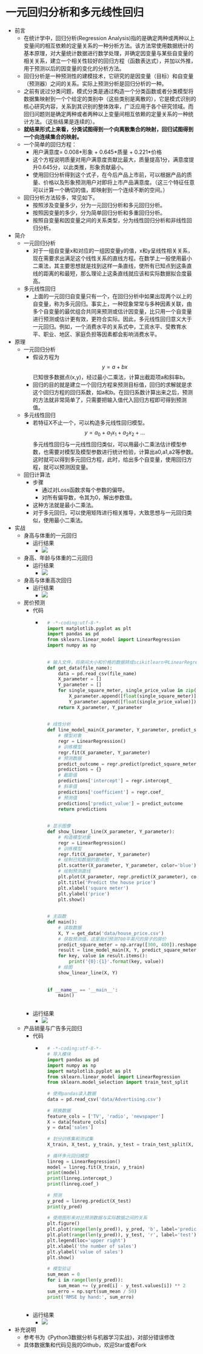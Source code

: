 # 一元回归分析和多元线性回归
- 前言
	- 在统计学中，回归分析(Regression Analysis)指的是确定两种或两种以上变量间的相互依赖的定量关系的一种分析方法。该方法常使用数据统计的基本原理，对大量统计数据进行数学处理，并确定因变量与某些自变量的相关关系，建立一个相关性较好的回归方程（函数表达式），并加以外推，用于预测以后的因变量的变化的分析方法。
	- 回归分析是一种预测性的建模技术，它研究的是因变量（目标）和自变量（预测器）之间的关系。实际上预测分析是回归分析的一种。
	- 之前有说过分类问题，模式分类是通过构造一个分类函数或者分类模型将数据集映射到一个个给定的类别中（这些类别是离散的），它是模式识别的核心研究内容，关系到其识别的整体效率，广泛应用于各个研究领域。而回归问题则是确定两种或者两种以上变量间相互依赖的定量关系的一种统计方法。（这些结果是连续的）。
	- **就结果形式上来看，分类试图得到一个向离散集合的映射，回归试图得到一个向连续集合的映射。**
	- 一个简单的回归方程：
		- 用户满意度= 0.008\*形象 + 0.645\*质量 + 0.221*价格
		- 这个方程说明质量对用户满意度贡献比最大，质量提高1分，满意度提升0.645分，以此类推，形象贡献最小。
		- 使用回归分析得到这个式子，在今后产品上市前，可以根据产品的质量、价格以及形象预测用户对即将上市产品满意度。（这三个特征任意可以计算一个确切的值，即映射到一个连续不断的空间。）
	- 回归分析方法较多，常见如下。
		- 按照涉及变量多少，分为一元回归分析和多元回归分析。
		- 按照因变量的多少，分为简单回归分析和多重回归分析。
		- 按照自变量和因变量之间的关系类型，分为线性回归分析和非线性回归分析。
- 简介
	- 一元回归分析
		- 对于一组自变量x和对应的一组因变量y的值，x和y呈线性相关关系，现在需要求出满足这个线性关系的直线方程。在数学上一般使用最小二乘法，其主要思想就是找到这样一条直线，使所有已知点到这条直线的距离的和最短，那么理论上这条直线就应该和实际数据拟合度最高。
	- 多元线性回归
		- 上面的一元回归自变量只有一个，在回归分析中如果出现两个以上的自变量，称为多元回归。事实上，一种现象常常与多种因素关联，由多个自变量的最优组合共同来预测或估计因变量，比只用一个自变量进行预测或估计更有效，更符合实际。因此，多元线性回归意义大于一元回归。例如，一个消费水平的关系式中，工资水平、受教育水平、职业、地区、家庭负担等因素都会影响消费水平。
- 原理
	- 一元回归分析
		- 假设方程为$$ y=a+bx $$已知很多数据点(x,y)，经过最小二乘法，计算出截距项a和斜率b。
		- 回归的目的就是建立一个回归方程来预测目标值，回归的求解就是求这个回归方程的回归系数，如a和b。在回归系数计算出来之后，预测的方法就非常简单了，只需要把输入值代入回归方程即可得到预测值。
	- 多元线性回归
		- 若特征X不止一个，可以构造多元线性回归模型。$$ y=a_0 + a_1x_1 + a_2x_2 + ... $$多元线性回归与一元线性回归类似，可以用最小二乘法估计模型参数，也需要对模型及模型参数进行统计检验，计算出a0,a1,a2等参数。这时就可以得到多元回归方程，此时，给出多个自变量，使用回归方程，就可以预测因变量。
	- 回归计算法
		- 步骤
			- 通过对Loss函数求每个参数的偏导。
			- 对所有偏导数，令其为0，解出参数值。
		- 这种方法就是最小二乘法。
		- 对于多元回归，可以使用矩阵进行相关推导，大致思想与一元回归类似，使用最小二乘法。
- 实战
	- 身高与体重的一元回归
		- 运行结果
			- ![](https://img-blog.csdnimg.cn/20190405142319947.png)
	- 身高、年龄与体重的二元回归
		- 运行结果
			- ![](https://img-blog.csdnimg.cn/20190405142403603.png)
	- 身高与体重高次回归
		- 运行结果
			- ![](https://img-blog.csdnimg.cn/20190405142436126.png)
	- 房价预测
		- 代码
			- ```python
				# -*-coding:utf-8-*-
				import matplotlib.pyplot as plt
				import pandas as pd
				from sklearn.linear_model import LinearRegression
				import numpy as np
				
				
				# 输入文件，将房间大小和价格的数据转成scikitlearn中LinearRegression模型识别的数据
				def get_data(file_name):
				    data = pd.read_csv(file_name)
				    X_parameter = []
				    Y_parameter = []
				    for single_square_meter, single_price_value in zip(data['square_meter'], data['price']):
				        X_parameter.append([float(single_square_meter)])
				        Y_parameter.append([float(single_price_value)])
				    return X_parameter, Y_parameter
				
				
				# 线性分析
				def line_model_main(X_parameter, Y_parameter, predict_square_meter):
				    # 模型对象
				    regr = LinearRegression()
				    # 训练模型
				    regr.fit(X_parameter, Y_parameter)
				    # 预测数据
				    predict_outcome = regr.predict(predict_square_meter)
				    predictions = {}
				    # 截距值
				    predictions['intercept'] = regr.intercept_
				    # 斜率值
				    predictions['coefficient'] = regr.coef_
				    # 预测值
				    predictions['predict_value'] = predict_outcome
				    return predictions
				
				
				# 显示图像
				def show_linear_line(X_parameter, Y_parameter):
				    # 构造模型对象
				    regr = LinearRegression()
				    # 训练模型
				    regr.fit(X_parameter, Y_parameter)
				    # 绘制已知数据的散点图
				    plt.scatter(X_parameter, Y_parameter, color='blue')
				    # 绘制预测直线
				    plt.plot(X_parameter, regr.predict(X_parameter), color='red', linewidth=4)
				    plt.title('Predict the house price')
				    plt.xlabel('square meter')
				    plt.ylabel('price')
				    plt.show()
				
				
				# 主函数
				def main():
				    # 读取数据
				    X, Y = get_data('data/house_price.csv')
				    # 获取预测值，这里我们预测700平英尺的房子的房价
				    predict_square_meter = np.array([300, 400]).reshape(-1, 1)
				    result = line_model_main(X, Y, predict_square_meter)
				    for key, value in result.items():
				        print('{0}:{1}'.format(key, value))
				    # 绘图
				    show_linear_line(X, Y)
				
				
				if __name__ == '__main__':
				    main()
				
				```
		- 运行结果
			- ![](https://img-blog.csdnimg.cn/20190405142537494.png)
	- 产品销量与广告多元回归
		- 代码
			- ```python
				# -*-coding:utf-8-*-
				# 导入模块
				import pandas as pd
				import numpy as np
				import matplotlib.pyplot as plt
				from sklearn.linear_model import LinearRegression
				from sklearn.model_selection import train_test_split
				
				# 使用pandas读入数据
				data = pd.read_csv('data/Advertising.csv')
				
				# 转换数据
				feature_cols = ['TV', 'radio', 'newspaper']
				X = data[feature_cols]
				y = data['sales']
				
				# 划分训练集和测试集
				X_train, X_test, y_train, y_test = train_test_split(X, y, test_size=.4, random_state=0)
				
				# 循环多元回归模型
				linreg = LinearRegression()
				model = linreg.fit(X_train, y_train)
				print(model)
				print(linreg.intercept_)
				print(linreg.coef_)
				
				# 预测
				y_pred = linreg.predict(X_test)
				print(y_pred)
				
				# 使用图形来对比预测数据与实际数据之间的关系
				plt.figure()
				plt.plot(range(len(y_pred)), y_pred, 'b', label='predict')
				plt.plot(range(len(y_pred)), y_test, 'r', label='test')
				plt.legend(loc='upper right')
				plt.xlabel('the number of sales')
				plt.ylabel('value of sales')
				plt.show()
				
				# 模型验证
				sum_mean = 0
				for i in range(len(y_pred)):
				    sum_mean += (y_pred[i] - y_test.values[i]) ** 2
				sum_erro = np.sqrt(sum_mean / 50)
				print('RMSE by hand:', sum_erro)
				
				```
		- 运行结果
			- ![](https://img-blog.csdnimg.cn/20190405142939261.png)
- 补充说明
	- 参考书为《Python3数据分析与机器学习实战》，对部分错误修改
	- 具体数据集和代码见我的Github，欢迎Star或者Fork	